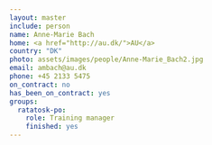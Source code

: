 ```yaml
---
layout: master
include: person
name: Anne-Marie Bach
home: <a href="http://au.dk/">AU</a>
country: "DK"
photo: assets/images/people/Anne-Marie_Bach2.jpg
email: ambach@au.dk
phone: +45 2133 5475
on_contract: no
has_been_on_contract: yes
groups:
  ratatosk-po:
    role: Training manager
    finished: yes
---
```

